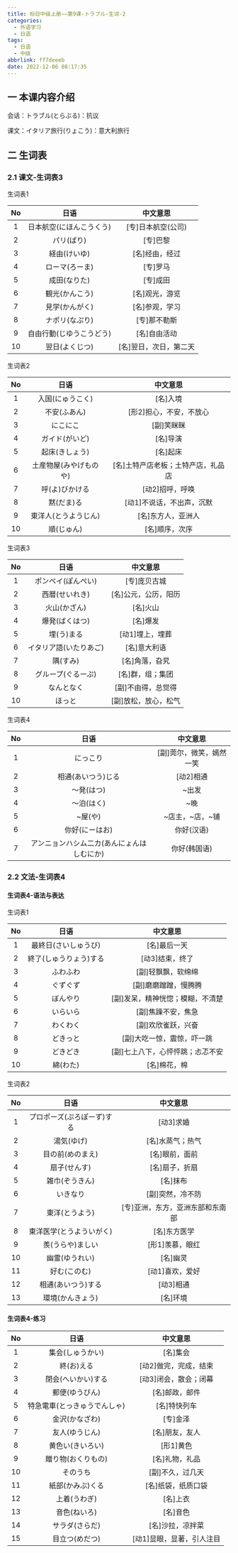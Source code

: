 ```yaml
---
title: 标日中级上册——第9课-トラブル-生词-2
categories:
  - 外语学习
  - 日语
tags:
  - 日语
  - 中级
abbrlink: ff7deeeb
date: 2022-12-06 08:17:35
---
```

## 一 本课内容介绍

会话：トラブル(とらぶる)：抗议

课文：イタリア旅行(りょこう)：意大利旅行

<!--more-->

## 二 生词表

### 2.1 课文-生词表3

生词表1

|  No  |           日语           |        中文意思        |
| :--: | :----------------------: | :--------------------: |
|  1   | 日本航空(にほんこうくう) |   [专]日本航空(公司)   |
|  2   |        パリ(ぱり)        |        [专]巴黎        |
|  3   |       経由(けいゆ)       |     [名]经由，经过     |
|  4   |      ローマ(ろーま)      |        [专]罗马        |
|  5   |       成田(なりた)       |        [专]成田        |
|  6   |      観光(かんこう)      |     [名]观光，游览     |
|  7   |      見学(かんがく)      |     [名]参观，学习     |
|  8   |      ナポリ(なぷり)      |      [专]那不勒斯      |
|  9   | 自由行動(じゆうこうどう) |      [名]自由活动      |
|  10  |      翌日(よくじつ)      | [名]翌日，次日，第二天 |

生词表2

|  No  |          日语          |              中文意思              |
| :--: | :--------------------: | :--------------------------------: |
|  1   |    入国(にゅうこく)    |              [名]入境              |
|  2   |      不安(ふあん)      |      [形2]担心，不安，不放心       |
|  3   |        にこにこ        |             [副]笑眯眯             |
|  4   |     ガイド(がいど)     |              [名]导演              |
|  5   |     起床(きしょう)     |              [名]起床              |
|  6   | 土産物屋(みやげものや) | [名]土特产店老板；土特产店，礼品店 |
|  7   |     呼(よ)びかける     |          [动2]招呼，呼唤           |
|  8   |       黙(だま)る       |     [动1]不说话，不出声，沉默      |
|  9   |  東洋人(とうようじん)  |         [名]东方人，亚洲人         |
|  10  |       順(じゅん)       |           [名]顺序，次序           |

生词表3

|  No  |          日语          |       中文意思       |
| :--: | :--------------------: | :------------------: |
|  1   |   ポンペイ(ぽんぺい)   |     [专]庞贝古城     |
|  2   |     西暦(せいれき)     | [名]公元，公历，阳历 |
|  3   |      火山(かざん)      |       [名]火山       |
|  4   |     爆発(ばくはつ)     |       [名]爆发       |
|  5   |       埋(う)まる       |   [动1]埋上，埋葬    |
|  6   | イタリア語(いたりあご) |     [名]意大利语     |
|  7   |        隅(すみ)        |    [名]角落，旮旯    |
|  8   |   グループ(ぐるーぷ)   |   [名]群，组；集团   |
|  9   |       なんとなく       |  [副]不由得，总觉得  |
|  10  |         ほっと         | [副]放松，放心，松气 |

生词表4

|  No  |                    日语                    |         中文意思         |
| :--: | :----------------------------------------: | :----------------------: |
|  1   |                  にっこり                  | [副]莞尔，微笑，嫣然一笑 |
|  2   |             相通(あいつう)じる             |        [动2]相通         |
|  3   |                 ～発(はつ)                 |          ~出发           |
|  4   |                 ～泊(はく)                 |           ~晚            |
|  5   |                  ~屋(や)                   |     ~店主，~店，~铺      |
|  6   |               你好(にーはお)               |        你好(汉语)        |
|  7   | アンニョンハシム二カ(あんにょんはしむにか) |       你好(韩国语)       |

### 2.2 文法-生词表4

#### 生词表4-语法与表达

生词表1

|  No  |          日语          |             中文意思             |
| :--: | :--------------------: | :------------------------------: |
|  1   |  最終日(さいしゅうび)  |           [名]最后一天           |
|  2   | 終了(しゅうりょう)する |         [动3]结束，终了          |
|  3   |        ふわふわ        |        [副]轻飘飘，软绵绵        |
|  4   |        ぐずぐず        |       [副]磨磨蹭蹭，慢腾腾       |
|  5   |        ぼんやり        | [副]发呆，精神恍惚；模糊，不清楚 |
|  6   |        いらいら        |        [副]焦躁不安，焦急        |
|  7   |        わくわく        |        [副]欢欣雀跃，兴奋        |
|  8   |        どきっと        |    [副]大吃一惊，震惊，吓一跳    |
|  9   |        どきどき        | [副]七上八下，心怦怦跳；忐忑不安 |
|  10  |        綿(わた)        |           [名]棉花，棉           |

生词表2

|  No  |            日语            |             中文意思             |
| :--: | :------------------------: | :------------------------------: |
|  1   | プロポーズ(ぷろぽーず)する |            [动3]求婚             |
|  2   |         湯気(ゆげ)         |         [名]水蒸气；热气         |
|  3   |      目の前(めのまえ)      |          [名]眼前，面前          |
|  4   |        扇子(せんす)        |          [名]扇子，折扇          |
|  5   |       雑巾(ぞうきん)       |             [名]抹布             |
|  6   |          いきなり          |         [副]突然，冷不防         |
|  7   |       東洋(とうよう)       | [专]亚洲，东方，亚洲东部和东南部 |
|  8   |  東洋医学(とうよういがく)  |           [名]东方医学           |
|  9   |      羨(うらや)ましい      |         [形1]羡慕，眼红          |
|  10  |       幽霊(ゆうれい)       |             [名]幽灵             |
|  11  |        好む(このむ)        |         [动1]喜欢，爱好          |
|  12  |     相通(あいつう)する     |            [动3]相通             |
|  13  |      環境(かんきょう)      |             [名]环境             |

#### 生词表4-练习

|  No  |             日语             |         中文意思          |
| :--: | :--------------------------: | :-----------------------: |
|  1   |       集会(しゅうかい)       |         [名]集会          |
|  2   |          終(お)える          |   [动2]做完，完成，结束   |
|  3   |      閉会(へいかい)する      |   [动3]闭会，散会；闭幕   |
|  4   |        郵便(ゆうびん)        |      [名]邮政，邮件       |
|  5   | 特急電車(とっきゅうでんしゃ) |       [名]特快列车        |
|  6   |        金沢(かなざわ)        |         [专]金泽          |
|  7   |        友人(ゆうじん)        |      [名]朋友，友人       |
|  8   |       黄色い(きいろい)       |         [形1]黄色         |
|  9   |      贈り物(おくりもの)      |      [名]礼物，礼品       |
|  10  |           そのうち           |     [副]不久，过几天      |
|  11  |       紙部(かみぶ)くる       |    [名]纸袋，纸质口袋     |
|  12  |         上着(うわぎ)         |         [名]上衣          |
|  13  |         音色(ねいろ)         |         [名]音色          |
|  14  |        サラダ(さらだ)        |     [名]沙拉，凉拌菜      |
|  15  |        目立つ(めだつ)        | [动1]显眼，显著，引人注目 |

